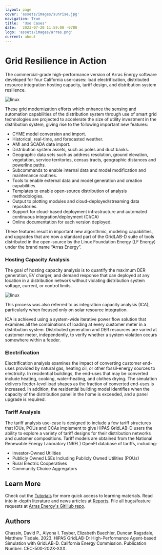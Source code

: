 ```yaml
---
layout: page
cover: 'assets/images/sunrise.jpg'
navigation: True
title:  "Use Cases"
date:   2023-07-20 11:59:00 -0700
logo: 'assets/images/arras.png'
current: about
---
```


# Grid Resilience in Action

The commercial-grade high-performance version of Arras Energy software developed for four California use-cases: load electrification, distributed resource integration hosting capacity, tariff design, and distribution system resilience.

<img src="{{ site.baseurl }}assets/images/metal.jpg" alt="linux" style="max-width: 520px;">

These grid modernization efforts which enhance the sensing and automation capabilities of the distribution system through use of smart grid technologies are projected to accelerate the size of utility investment in the distribution system, giving rise to the following important new features:

- CYME model conversion and import.
- Historical, real-time, and forecasted weather.
- AMI and SCADA data import.
- Distribution system assets, such as poles and duct banks.
- Geographic data sets such as address resolution, ground elevation, vegetation, service
territories, census tracts, geographic distances and powerline paths.
- Subcommands to enable internal data and model modification and maintenance
routines.
- Tools to enable external data and model generation and creation capabilities.
- Templates to enable open-source distribution of analysis methodologies.
- Output to plotting modules and cloud-deployed/streaming data repositories.
- Support for cloud-based deployment infrastructure and automated continuous integration/deployment (CI/CA)
- Online documentation for each version deployed.

These features result in important new algorithmic, modeling capabilities, and upgrades that
are now a standard part of the GridLAB-D suite of tools distributed in the open-source by the
Linux Foundation Energy (LF Energy) under the brand name “Arras Energy”.

### **Hosting Capacity Analysis**
The goal of hosting capacity analysis is to quantify the maximum DER generation, EV charger,
and demand response that can deployed at any location in a distribution network without
violating distribution system voltage, current, or control limits. 

<img src="{{ site.baseurl }}assets/images/air.jpg" alt="linux" style="max-width: 520px;">

This process was also referred
to as integration capacity analysis (ICA), particularly when focused only on solar resource
integration.

ICA is achieved using a system-wide iterative power flow solution that examines
all the combinations of loading at every customer meter in a distribution system. Distributed
generation and DER resources are varied at customer meter, independently, to verify whether
a system violation occurs somewhere within a feeder.

### **Electrification** ###

Electrification analysis examines the impact of converting customer end-uses provided by 
natural gas, heating oil, or other fossil-energy sources to electricity. In residential buildings, 
the end-uses that may be converted include heating, cooking, water-heating, and clothes 
drying. The simulation delivers feeder-level load shapes as the fraction of converted end-uses 
is increased. In addition, the residential building model identifies when the capacity of the 
distribution panel in the home is exceeded, and a panel upgrade is required.

### **Tariff Analysis** ###
The tariff analysis use-case is designed to include a few tariff structures that IOUs, POUs and 
CCAs implement to give HiPAS GridLAB-D users the ability to explore a variety of tariff designs 
for their distribution networks and customer compositions. Tariff models are obtained from the 
National Renewable Energy Laboratory (NREL) OpenEI database of tariffs, including:
- Investor-Owned Utilities 
- Publicly Owned LSEs Including Publicly Owned Utilities (POUs)
- Rural Electric Cooperatives
- Community Choice Aggregators

## Learn More
Check out the [Tutorials](https://arras-energy.github.io/static-website/tutorials/) for more quick access to learning materials. Read into in-depth literature and news articles at [Reports](https://arras-energy.github.io/static-website/literature/). File all bugs/feature requests at [Arras Energy's GitHub repo](https://github.com/arras-energy).

## Authors
Chassin, David P., Alyona I. Teyber, Elizabeth Buechler, Duncan Ragsdale, Matthew Tisdale. 2023. HiPAS GridLAB-D: High-Performance Agent-based Simulation with GridLAB-D.
California Energy Commission. Publication Number: CEC-500-202X-XXX.

[Tutorials]:  https://arras-energy.github.io/static-website/tutorials/
[Reports]:   https://arras-energy.github.io/static-website/literature/ 
[Use-Cases]:  https://arras-energy.github.io/static-website/use-cases/ 
[Arras Energy's GitHub repo]: https://github.com/arras-energy